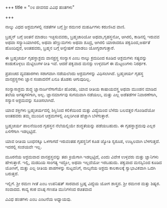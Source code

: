 +++
title = "೦೮ ಜೀವನದ ವಿವಿಧ ಹಂತಗಳು"

+++


ನಾಲ್ಕು ವಿಧದ ಆಶ್ರಮಗಳಲ್ಲಿ ನಡತೆಗಳ ಬಗ್ಗೆ ಶ್ರೀ ರಮಣರ ಮಹರ್ಷಿಗಳು ಕರುಣಿಸಿದ ವಾಣಿ.

ಬ್ರಹ್ಮನ್ ಬಗ್ಗೆ ಚಿಂತನೆ ಮಾಡಲು ಇಚ್ಛಿಸುವವರು, ಬ್ರಹ್ಮಚಾರಿಯೋ ಅಥವಾ,ಗೃಹಸ್ಥನೋ, ಆಗಿರಲಿ, ಕಾಡಿನಲ್ಲಿ ಇರುವವ ಅಥವಾ  ಸನ್ಯಾಸಿಯಾಗಿರಲಿ, ಅಥವಾ ಹೆಣ್ಣುಮಗಳು ಅಥವಾ ಶೂದ್ರ, ಆಗಿರಲಿ ಯಾರಾದರೂ ಪಕ್ವದಿಂದ,ಅರ್ಹತೆ ಹೊಂದಿದ್ದರೆ, ಅಂತಹವರು, ಬ್ರಹ್ಮನ ಬಗ್ಗೆ ಅನ್ವೇಷಣೆ ಮಾಡಲು ಯೋಗ್ಯರಾಗುತ್ತಾರೆ.

ಈ ಬ್ರಹ್ಮಚರ್ಯ ಗೃಹಸ್ಥಾಶ್ರಮ ವಾನಪ್ರಸ್ಥ ಸಂನ್ಯಾಸ ಎಂಬ ನಾಲ್ಕು  ಕ್ರಮದಿಂದ ಕೂಡಿದ ಆಶ್ರಮಗಳು ಸತ್ಯವನ್ನು ಕಂಡುಕೊಳ್ಳಲು ಮೆಟ್ಟಿಲುಗಳ ರೀತಿ ಇವೆ.  ಆದರೆ ಪಕ್ವವಾದ ಮನಸ್ಸು ಉಳ್ಳವರಿಗೆ  ಈ ಮೆಟ್ಟಲುಗಳು ನಿರರ್ಥಕ.

ಪ್ರಪಂಚದ ವ್ಯವಹಾರಗಳು ಸರಾಗವಾಗಿ ನಡೆಯಲೆಂದು ಆಶ್ರಮಗಳನ್ನು ವಿಧಿಸಲಾಗಿದೆ.  ಬ್ರಹ್ಮಚರ್ಯ ಗೃಹಸ್ಥ ವಾನಪ್ರಸ್ಥಗಳು ಜ್ಞಾನ ಸಂಪಾದನೆಗೆ ಏನೂ ತೊಡಕು ಆಗುವುದಿಲ್ಲ.

ಸಂನ್ಯಾಸಾಶ್ರಮ ಶುದ್ಧ ಜ್ಞಾನಾರ್ಜನೆಗಾಗೆಯೇ  ಹೊರತು, ಯಾವ ರೀತಿಯ ಕಾಷಾಯವಸ್ತ್ರ ಅಥವಾ ಮುಂಡನ ಮಾಡಿದ ತಲೆಯ ಅಗತ್ಯಗಳಿಗಾಗಿ,  ಅಲ್ಲ. ಜ್ಞಾನಮಾರ್ಗವು  ಸುಗಮವಾಗಿ ನಡೆಯಲು, ಮತ್ತು ಎಲ್ಲ ಅಡೆತಡೆಗಳ ನಿವಾರಣೆಗಾಗಿ, ಸನ್ಯಾಸ ಆಶ್ರಮವನ್ನು ಸೂಚಿಸಲಾಗಿದೆ.

ಯಾವ ಶಕ್ತಿಗಳು ಬ್ರಹ್ಮಚರ್ಯದಲ್ಲಿ ಶಿಸ್ತಿನಿಂದ ಕಲಿಕೆಯಿಂದ ಮತ್ತು ವಿದ್ಯೆಯಿಂದ ಬೆಳೆದು ಬಲವತ್ತರ ಗೊಂಡಿದೆಯೋ ಅಂತಹವರು ತಮ್ಮ ಮುಂದಿನ ಆಶ್ರಮಗಳಲ್ಲಿ ಎಲ್ಲರಿಗಿಂತ ಹೆಚ್ಚಾಗಿ ಬೆಳೆಗುತ್ತಾರೆ.

ಬ್ರಹ್ಮಚರ್ಯ ಪಾಲನೆಯಿಂದ ಗೃಹಸ್ಥನ ನೆಲೆಯಲ್ಲಿಯೇ ಶುದ್ಧತೆಯನ್ನು ಪಡೆಯಬಹುದು.  ಈ ಗೃಹಸ್ಥಾಶ್ರಮವು ಎಲ್ಲರ ಏಳಿಗೆಗಾಗಿ ಇಡಲ್ಪಟ್ಟಿದೆ.

ಯಾವ ರೀತಿಯ ಬಂಧನಕ್ಕೂ ಒಳಗಾಗದೆ ಇರುವಂತಹ ಗೃಹಸ್ಥನಿಗೆ ಕೂಡ ಜ್ಯೋತಿ ಸ್ವರೂಪ, ಉಜ್ವಲವಾಗಿ ಬೆಳಗುತ್ತದೆ.  ಇದರಲ್ಲಿ ಸಂಶಯವೇ ಇಲ್ಲ.

ಮೂರನೆಯ ಆಶ್ರಮವಾದ ವಾನಪ್ರಸ್ಥವನ್ನು ತಪಃ ಕ್ರಿಯೆಗಾಗಿ ಇಡಲ್ಪಟ್ಟಿದೆ, ಎಂದು ವಿವೇಕ ಉಳ್ಳವರು ಮತ್ತು ಜ್ಞಾನಿಗಳು ಹೇಳುತ್ತಾರೆ.  ಇಲ್ಲಿ, ಮಡದಿಯ ಸಾಂಗತ್ಯ ಇದ್ದೋ,  ಅಥವಾ ಇಲ್ಲದೆಯೋ ಇರಬಹುದು. ಪಕ್ವವಾದ ಮನಸ್ಸಿನಿಂದ ಕೂಡಿದ ಯೋಗಿಗೆ, ಮತ್ತು ಎಲ್ಲ ರೀತಿಯ ಪಾಪಗಳನ್ನು ಸುಟ್ಟವನಿಗೆ, ನಾಲ್ಕನೆಯ ಆಶ್ರಮ  ಕಾಲಕಾಲಕ್ಕೆ ಸ್ವಾಭಾವಿಕವಾಗಿ ಒದಗಿ ಬರುತ್ತದೆ.

ಇಲ್ಲಿಗೆ. ಶ್ರೀ ರಮಣ ಗೀತೆ ಎಂಬ ಉಪನಿಷತ್  ಸಾರವಾದ  ಬ್ರಹ್ನ ವಿದ್ಯೆಯ ಯೋಗ ಶಾಸ್ತ್ರದ. ಶ್ರೀ ರಮಣರ ಮತ್ತು ಶಿಷ್ಯರ. ಸಂವಾದದ. ಕಾವ್ಯ ಕಂಠ ವಸಿಷ್ಠ ಗಣಪತಿ ಮುನಿಗಳಿಂದ ರಚಿತವಾದ

ವಿವಿಧ ಹಂತಗಳು ಎಂಬ ಎಂಟನೆಯ ಅಧ್ಯಾಯವು.




